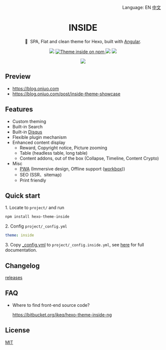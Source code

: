 <div align="right">
  Language:
  EN
  <a title="中文" href="README_zh-Hans.md">中文</a>
</div>

<h1 align="center">INSIDE</h1>

<p align="center">🌈 &nbsp;SPA, Flat and clean theme for Hexo, built with <a href="https://angular.io">Angular</a>.</p>

<p align="center">
  <a href="https://travis-ci.com/ikeq/hexo-theme-inside" rel="nofollow"><img src="https://img.shields.io/travis/ikeq/hexo-theme-inside?label=Travis+CI&color=limegreen&style=flat-square"></a>
  <a href="https://www.npmjs.com/@angular/core">
    <img src="https://img.shields.io/npm/v/hexo-theme-inside.svg?label=NPM&color=limegreen&style=flat-square" alt="Theme inside on npm" />
  </a>
  <img src="https://img.shields.io/badge/Hexo-5.2%2B-blue?style=flat-square">
  <img src="https://img.shields.io/badge/Node.js-12%2B-blue?style=flat-square">
</p>

<p align="center">
  <img src="https://blog.oniuo.com/screenshot.webp">
</p>

## Preview

- https://blog.oniuo.com
- https://blog.oniuo.com/post/inside-theme-showcase

## Features

- Custom theming
- Built-in Search
- Built-in [Disqus](https://disqus.com)
- Flexible plugin mechanism
- Enhanced content display
  - Reward, Copyright notice, Picture zooming
  - Table (headless table, long table)
  - Content addons, out of the box (Collapse, Timeline, Content Crypto)
- Misc
  - [PWA](https://developers.google.com/web/progressive-web-apps) (Immersive design, Offline support ([workbox](https://developers.google.com/web/tools/workbox/)))
  - SEO (SSR、sitemap)
  - Print friendly

## Quick start

1\. Locate to `project/` and run

```bash
npm install hexo-theme-inside
```

2\. Config `project/_config.yml`

```yaml
theme: inside
```

3\. Copy [_config.yml](https://github.com/ikeq/hexo-theme-inside/blob/master/_config.yml) to `project/_config.inside.yml`, see [here](https://blog.oniuo.com/theme-inside) for full documentation.

## Changelog

[releases](https://github.com/ikeq/hexo-theme-inside/releases)

## FAQ

- Where to find front-end source code?

  https://bitbucket.org/ikeq/hexo-theme-inside-ng

## License

[MIT](LICENSE)
